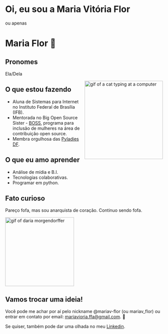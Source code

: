 # Oi, eu sou a Maria Vitória Flor 
ou apenas 

# Maria Flor 🌻

## Pronomes
Ela/Dela

<img align = 'right' alt = "gif of a cat typing at a computer" src ="https://media.giphy.com/media/13HBDT4QSTpveU/giphy.gif" 
width = "250"/>

## O que estou fazendo

- Aluna de Sistemas para Internet no Instituto Federal de Brasília (IFB).
- Mentorada no Big Open Source Sister - [BOSS](https://github.com/BOSS-BigOpenSourceSister), programa para inclusão de mulheres na área de contribuição open source.
- Membra orgulhosa das [Pyladies DF](https://github.com/pyladiesdf). 

## O que eu amo aprender

- Análise de mídia e B.I.
- Tecnologias colaborativas.
- Programar em python.

## Fato curioso

Pareço fofa, mas sou anarquista de coração. Continuo sendo fofa. 

<img align = 'center' alt = "gif of daria morgendorffer" src="https://64.media.tumblr.com/307fa9d7b290acfd40d0f18094333f0f/01aaaa234c5c57fe-c5/s500x750/fa1fdf6a4801fb214697c5c8d6da63e445b6894d.gifv" width = "220"/>

## Vamos trocar uma ideia!

Você pode me achar por aí pelo nickname @mariav-flor (ou mariav_flor) ou entrar em contato por email: mariavioria.ffa@gmail.com. 💌

Se quiser, também pode dar uma olhada no meu [Linkedin](https://www.linkedin.com/in/mariavitoria).
